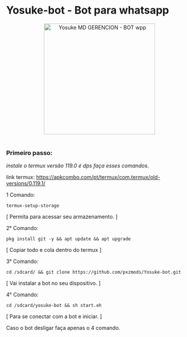 # Yosuke-bot - Bot para whatsapp 

<div align="center">
<img src="https://telegra.ph/file/e47c8712bac6b3ad67e0c.jpg" alt="Yosuke MD GERENCION - BOT wpp" width="300" />
</div><br>



### Primeiro passo:

*instale o termux versão 119.0 é dps faça esses comandos.*


link termux: https://apkcombo.com/pt/termux/com.termux/old-versions/0.119.1/


1 Comando:  
```
termux-setup-storage
```
[ Permita para acessar seu armazenamento. ]



2° Comando: 
```
pkg install git -y && apt update && apt upgrade 
```
[ Copiar todo e cola dentro do termux ]



3° Comando: 
```
cd /sdcard/ && git clone https://github.com/pxzmods/Yosuke-bot.git
```
[ Vai instalar a bot no seu dispositivo. ]


4° Comando: 
```
cd /sdcard/yosuke-bot && sh start.eh
```
[ Para se conectar com a bot e iniciar. ]


Caso o bot desligar faça apenas o 4 comando.
